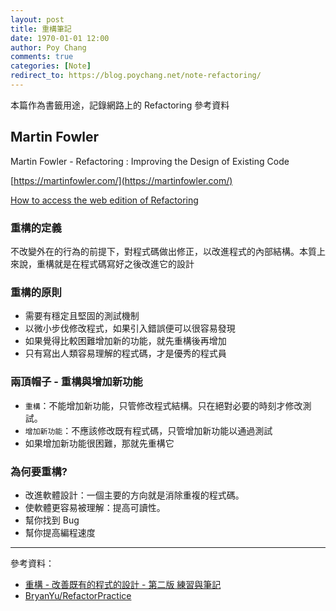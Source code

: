```yaml
---
layout: post
title: 重構筆記
date: 1970-01-01 12:00
author: Poy Chang
comments: true
categories: [Note]
redirect_to: https://blog.poychang.net/note-refactoring/
---
```


本篇作為書籤用途，記錄網路上的 Refactoring 參考資料

## Martin Fowler

Martin Fowler - Refactoring : Improving the Design of Existing Code

[https://martinfowler.com/](https://martinfowler.com/)

[How to access the web edition of Refactoring](https://martinfowler.com/articles/access-refactoring-web-edition.html)

### 重構的定義

不改變外在的行為的前提下，對程式碼做出修正，以改進程式的內部結構。本質上來說，重構就是在程式碼寫好之後改進它的設計

### 重構的原則

- 需要有穩定且堅固的測試機制
- 以微小步伐修改程式，如果引入錯誤便可以很容易發現
- 如果覺得比較困難增加新的功能，就先重構後再增加
- 只有寫出人類容易理解的程式碼，才是優秀的程式員

### 兩頂帽子 - 重構與增加新功能

- `重構`：不能增加新功能，只管修改程式結構。只在絕對必要的時刻才修改測試。
- `增加新功能`：不應該修改既有程式碼，只管增加新功能以通過測試
- 如果增加新功能很困難，那就先重構它

### 為何要重構?

- 改進軟體設計：一個主要的方向就是消除重複的程式碼。
- 使軟體更容易被理解：提高可讀性。
- 幫你找到 Bug
- 幫你提高編程速度

---

參考資料：

- [重構 - 改善既有的程式的設計 - 第二版 練習與筆記](https://bryanyu.github.io/2018/01/07/RefactorPactice/)
- [BryanYu/RefactorPractice](https://github.com/BryanYu/RefactorPractice)
